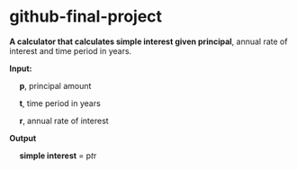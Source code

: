 # github-final-project

**A calculator that calculates simple interest given principal**, annual rate of interest and time period in years.

**Input:**

&emsp; **p**, principal amount

&emsp; **t**, time period in years

&emsp; **r**, annual rate of interest
   
**Output**

&emsp; **simple interest** = p*t*r
